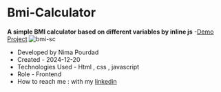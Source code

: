 # Bmi-Calculator
**A simple BMI calculator based on different variables by inline js**
-[Demo Project](https://nima-frontend.github.io/bmi-calculator/)
![bmi-sc](https://github.com/user-attachments/assets/c12577d1-1888-4858-8525-27a1ff07c246)
- Developed by Nima Pourdad
- Created - 2024-12-20
- Technologies Used - Html , css , javascript
- Role - Frontend
- How to reach me : with my [linkedin](https://linkedin.com/in/nima-pourdad-b2a5bb331)
